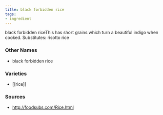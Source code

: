 ```yaml
---
title: black forbidden rice
tags:
- ingredient
---
```

black forbidden riceThis has short grains which turn a beautiful indigo when cooked. Substitutes: risotto rice

### Other Names

* black forbidden rice

### Varieties

* [[rice]]

### Sources
* http://foodsubs.com/Rice.html
